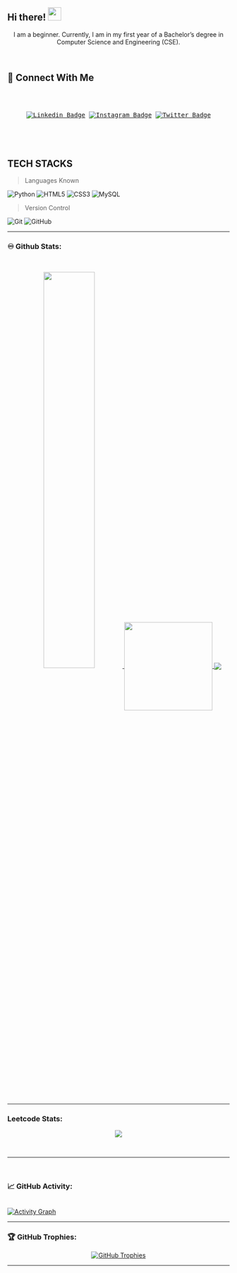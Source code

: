 	
<h2 align="left"> Hi there! <img src="https://user-images.githubusercontent.com/42378118/110234147-e3259600-7f4e-11eb-95be-0c4047144dea.gif" width="30"><br> </h2>
  <p align="center">I am a beginner. Currently, I am in my first year of a Bachelor’s degree in Computer Science and Engineering (CSE).
  </p>
<br>

<h2 align="left">🔗 Connect With Me</h2>
<pre align="center"> 

[![Linkedin Badge](https://img.shields.io/badge/LinkedIn-0077B5?style=for-the-badge&logo=linkedin&logoColor=white)](https://www.linkedin.com/in/sugan-developer-958374317/)  [![Instagram Badge](https://img.shields.io/badge/Instagram-E4405F?style=for-the-badge&logo=instagram&logoColor=white)](https://www.instagram.com/sugan_2007_/)  [![Twitter Badge](https://img.shields.io/badge/Twitter-1DA1F2?style=for-the-badge&logo=twitter&logoColor=white)](https://x.com/SUGAN_2007)   
</pre> 


<br>

## TECH STACKS
> Languages Known 
	
  ![Python](https://img.shields.io/badge/python-3670A0?style=for-the-badge&logo=python&logoColor=ffdd54)
  ![HTML5](https://img.shields.io/badge/html5-%23E34F26.svg?style=for-the-badge&logo=html5&logoColor=white)
  ![CSS3](https://img.shields.io/badge/css3-%231572B6.svg?style=for-the-badge&logo=css3&logoColor=white)
![MySQL](https://img.shields.io/badge/mysql-%2300f.svg?style=for-the-badge&logo=mysql&logoColor=white)
  
  <!--![JavaScript](https://img.shields.io/badge/javascript-%23323330.svg?style=for-the-badge&logo=javascript&logoColor=%23F7DF1E)-->

>Version Control
  
  ![Git](https://img.shields.io/badge/git-%23F05033.svg?style=for-the-badge&logo=git&logoColor=white)
  ![GitHub](https://img.shields.io/badge/github-%23121011.svg?style=for-the-badge&logo=github&logoColor=white)
  

<hr>

### ♾️  Github Stats:
<br>

<p align="center">
  <a href="https://github.com/SUGAN-2007">	
    <img height="48%"  src="https://github-readme-stats.vercel.app/api?username=SUGAN-2007&theme=radical"/>
<!--     <img width="48%" src="https://github-readme-streak-stats.herokuapp.com/?user=SUGAN-2007&theme=github_dark" /><br> -->
    <img align='center' height='200' src='https://github-readme-stats.vercel.app/api/top-langs/?username=SUGAN-2007&theme=dark&layout=pie' />
    <img align='center' src='https://github-profile-summary-cards.vercel.app/api/cards/profile-details?username=SUGAN-2007&theme=github_dark' />
  </a>
</p>

<hr>

### Leetcode Stats:
<a href="https://leetcode.com/u/sugan-2007/">
<p align='center'>	
	<img src="https://leetcode.card.workers.dev/sugan-2007?theme=dark&font=patrick_hand&extension=null"/>
</p>
</a>
<br>
<hr>

<br>

### 📈 GitHub Activity:

<br>
<a href="https://github.com/SUGAN-2007">
  <img align='center' alt="Activity Graph" src="https://github-readme-activity-graph.vercel.app/graph?username=SUGAN-2007&bg_color=000000&color=f2f2f2&line=b238aa&point=4f4f4f&area=true&hide_border=true" />
</a>
<br>
<hr>

### 🏆 GitHub Trophies:
<p align="center">
 <a href="https://github.com/SUGAN-2007">
	<img align='center' alt="GitHub Trophies" src="https://github-profile-trophy.vercel.app/?username=SUGAN-2007&theme=monokai&no-frame=false&no-bg=false&margin-w=4" /> 
 </a> 
</p>
<hr>
